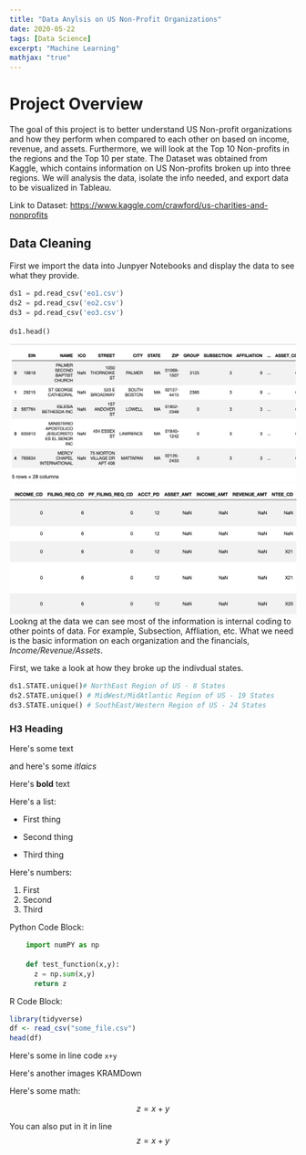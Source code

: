 ```yaml
---
title: "Data Anylsis on US Non-Profit Organizations"
date: 2020-05-22
tags: [Data Science]
excerpt: "Machine Learning"
mathjax: "true"
---
```


# Project Overview
The goal of this project is to better understand US Non-profit organizations and how they perform when compared to each other on based on income, revenue, and assets. Furthermore, we will look at the Top 10 Non-profits in the regions and the Top 10 per state. The Dataset was obtained from Kaggle, which contains information on US Non-profits broken up into three regions. We will analysis the data, isolate the info needed, and export data to be visualized in Tableau. 

Link to Dataset: <https://www.kaggle.com/crawford/us-charities-and-nonprofits>

## Data Cleaning
First we import the data into Junpyer Notebooks and display the data to see what they provide.
```python
ds1 = pd.read_csv('eo1.csv') 
ds2 = pd.read_csv('eo2.csv') 
ds3 = pd.read_csv('eo3.csv')

ds1.head()
```
![Non-profit](https://raw.githubusercontent.com/jeffponce/jeffponce.github.io/master/images/Non-profit/dc1.png)
![Non-profit2](https://raw.githubusercontent.com/jeffponce/jeffponce.github.io/master/images/Non-profit/dc2.png)
Lookng at the data we can see most of the information is internal coding to other points of data. For example, Subsection, Affliation, etc. What we need is the basic information on each organization and the financials, *Income/Revenue/Assets*.

First, we take a look at how they broke up the indivdual states.
```python
ds1.STATE.unique()# NorthEast Region of US - 8 States
ds2.STATE.unique() # MidWest/MidAtlantic Region of US - 19 States
ds3.STATE.unique() # SouthEast/Western Region of US - 24 States
```

### H3 Heading

Here's some text

and here's some *itlaics*

Here's **bold** text



Here's a list:
* First thing
+ Second thing
- Third thing

Here's numbers:
1. First
2. Second
3. Third

Python Code Block:
```Python
    import numPY as np

    def test_function(x,y):
      z = np.sum(x,y)
      return z
```

R Code Block:
```r
library(tidyverse)
df <- read_csv("some_file.csv")
head(df)
```

Here's some in line code `x+y`



Here's another images KRAMDown

Here's some math:

$$z=x+y$$

You can also put in it in line $$z=x+y$$
